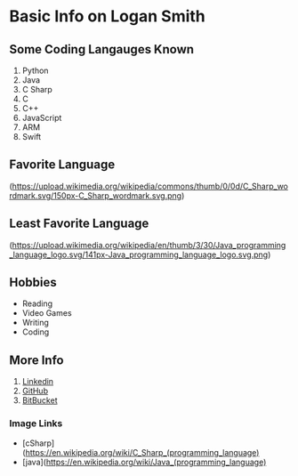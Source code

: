 # Basic Info on Logan Smith

## Some Coding Langauges Known
1. Python
2. Java
3. C Sharp
4. C
5. C++
6. JavaScript
7. ARM
8. Swift

## Favorite Language
(https://upload.wikimedia.org/wikipedia/commons/thumb/0/0d/C_Sharp_wordmark.svg/150px-C_Sharp_wordmark.svg.png)
## Least Favorite Language
(https://upload.wikimedia.org/wikipedia/en/thumb/3/30/Java_programming_language_logo.svg/141px-Java_programming_language_logo.svg.png)
## Hobbies
- Reading
- Video Games
- Writing
- Coding

## More Info
1. [Linkedin](www.linkedin.com/in/logan-smith-4b7b91128)
2. [GitHub](https://github.com/Logan11999)
3. [BitBucket](https://bitbucket.org/%7B5fc27983-6ff0-426c-9ccb-5a49d6cfbd23%7D/)

### Image Links
- [cSharp](https://en.wikipedia.org/wiki/C_Sharp_(programming_language)
- [java](https://en.wikipedia.org/wiki/Java_(programming_language)
